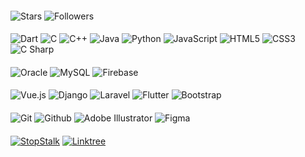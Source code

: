 

<!-- <img src="https://github-readme-stats.vercel.app/api?username=Geek-a-Byte&show_icons=true&count_private=true&theme=dark" width="440"  height="170" > -->
<!-- <img alt="GIF" src="https://user-images.githubusercontent.com/59027621/147380063-c2299ebf-4051-4634-8f09-d40f3bba1099.gif" width="250" height="170"> -->

<!-- ![Metrics](https://metrics.lecoq.io/Geek-a-Byte?template=terminal&base.metadata=0&config.timezone=Asia%2FDhaka) -->

#### 
![Stars](https://img.shields.io/github/stars/geek-a-byte?style=plastic&color=000000)
![Followers](https://img.shields.io/github/followers/geek-a-byte?style=plastic&color=000000)


#### 
![Dart](https://img.shields.io/static/v1?style=plastic&message=Dart&color=000000&logo=Dart&logoColor=FFFFFF&label=)
![C](https://img.shields.io/static/v1?style=plastic&message=C&color=000000&logo=C&logoColor=A8B9CC&label=)
![C++](https://img.shields.io/badge/-C++-000000?style=plastic&logo=c%2B%2B)
![Java](https://img.shields.io/badge/-Java-000000?style=plastic&logo=java)
![Python](https://img.shields.io/badge/-Python-000000?style=plastic&logo=python)
![JavaScript](https://img.shields.io/badge/-JavaScript-000000?style=plastic&logo=javascript)
![HTML5](https://img.shields.io/badge/-HTML5-000000?style=plastic&logo=html5)
![CSS3](https://img.shields.io/badge/-CSS-000000?style=plastic&logo=css3)
![C Sharp](https://img.shields.io/static/v1?style=plastic&message=C+Sharp&color=000000&logo=C+Sharp&logoColor=FFFFFF&label=)

#### 
![Oracle](https://img.shields.io/static/v1?style=plastic&message=Oracle&color=F80000&logo=Oracle&logoColor=FFFFFF&label=)
![MySQL](https://img.shields.io/static/v1?style=plastic&message=MySQL&color=4479A1&logo=MySQL&logoColor=FFFFFF&label=)
![Firebase](https://img.shields.io/static/v1?style=plastic&message=Firebase&color=222222&logo=Firebase&logoColor=FFCA28&label=)


#### 
![Vue.js](https://img.shields.io/static/v1?style=plastic&message=Vue.js&color=222222&logo=Vue.js&logoColor=4FC08D&label=)
![Django](https://img.shields.io/static/v1?style=plastic&message=Django&color=092E20&logo=Django&logoColor=FFFFFF&label=)
![Laravel](https://img.shields.io/static/v1?style=plastic&message=Laravel&color=FF2D20&logo=Laravel&logoColor=FFFFFF&label=)
![Flutter](https://img.shields.io/static/v1?style=plastic&message=Flutter&color=02569B&logo=Flutter&logoColor=FFFFFF&label=)
![Bootstrap](https://img.shields.io/static/v1?style=plastic&message=Bootstrap&color=7952B3&logo=Bootstrap&logoColor=FFFFFF&label=)

#### 

![Git](https://img.shields.io/badge/-Git-000000?style=plastic&logo=git)
![Github](https://img.shields.io/badge/-Github-000000?style=plastic&logo=github)
![Adobe Illustrator](https://img.shields.io/static/v1?style=plastic&message=Adobe+Illustrator&color=000000&logo=Adobe+Illustrator&logoColor=FF9A00&label=)
![Figma](https://img.shields.io/static/v1?style=plastic&message=Figma&color=000000&logo=Figma&logoColor=FFFFFF&label=)

#### 

[![StopStalk](https://img.shields.io/static/v1?style=plastic&message=StopStalk&color=F80000&logo=StopStalk&logoColor=FFFFFF&label=)](https://www.stopstalk.com/user/profile/dheeranazia)
[![Linktree](https://img.shields.io/static/v1?style=plastic&message=Linktree&color=222222&logo=Linktree&logoColor=39E09B&label=)](https://linktr.ee/geek_a_byte32)
